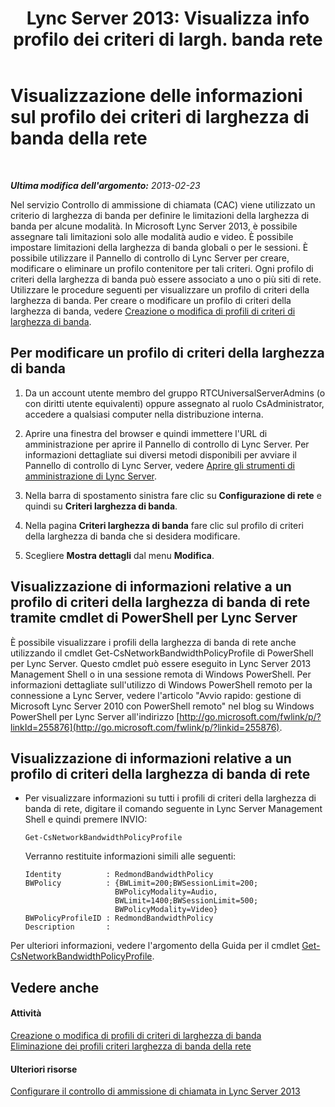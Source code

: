 ﻿---
title: "Lync Server 2013: Visualizza info profilo dei criteri di largh. banda rete"
TOCTitle: "Lync Server 2013: Visualizza info profilo dei criteri di largh. banda rete"
ms:assetid: eed453fc-04e9-4971-959c-6fad54bf1c96
ms:mtpsurl: https://technet.microsoft.com/it-it/library/JJ721931(v=OCS.15)
ms:contentKeyID: 49887814
ms.date: 08/24/2015
mtps_version: v=OCS.15
ms.translationtype: HT
---

# Visualizzazione delle informazioni sul profilo dei criteri di larghezza di banda della rete

 

_**Ultima modifica dell'argomento:** 2013-02-23_

Nel servizio Controllo di ammissione di chiamata (CAC) viene utilizzato un criterio di larghezza di banda per definire le limitazioni della larghezza di banda per alcune modalità. In Microsoft Lync Server 2013, è possibile assegnare tali limitazioni solo alle modalità audio e video. È possibile impostare limitazioni della larghezza di banda globali o per le sessioni. È possibile utilizzare il Pannello di controllo di Lync Server per creare, modificare o eliminare un profilo contenitore per tali criteri. Ogni profilo di criteri della larghezza di banda può essere associato a uno o più siti di rete. Utilizzare le procedure seguenti per visualizzare un profilo di criteri della larghezza di banda. Per creare o modificare un profilo di criteri della larghezza di banda, vedere [Creazione o modifica di profili di criteri di larghezza di banda](lync-server-2013-creating-or-modifying-bandwidth-policy-profiles.md).

## Per modificare un profilo di criteri della larghezza di banda

1.  Da un account utente membro del gruppo RTCUniversalServerAdmins (o con diritti utente equivalenti) oppure assegnato al ruolo CsAdministrator, accedere a qualsiasi computer nella distribuzione interna.

2.  Aprire una finestra del browser e quindi immettere l'URL di amministrazione per aprire il Pannello di controllo di Lync Server. Per informazioni dettagliate sui diversi metodi disponibili per avviare il Pannello di controllo di Lync Server, vedere [Aprire gli strumenti di amministrazione di Lync Server](lync-server-2013-open-lync-server-administrative-tools.md).

3.  Nella barra di spostamento sinistra fare clic su **Configurazione di rete** e quindi su **Criteri larghezza di banda**.

4.  Nella pagina **Criteri larghezza di banda** fare clic sul profilo di criteri della larghezza di banda che si desidera modificare.

5.  Scegliere **Mostra dettagli** dal menu **Modifica**.

## Visualizzazione di informazioni relative a un profilo di criteri della larghezza di banda di rete tramite cmdlet di PowerShell per Lync Server

È possibile visualizzare i profili della larghezza di banda di rete anche utilizzando il cmdlet Get-CsNetworkBandwidthPolicyProfile di PowerShell per Lync Server. Questo cmdlet può essere eseguito in Lync Server 2013 Management Shell o in una sessione remota di Windows PowerShell. Per informazioni dettagliate sull'utilizzo di Windows PowerShell remoto per la connessione a Lync Server, vedere l'articolo "Avvio rapido: gestione di Microsoft Lync Server 2010 con PowerShell remoto" nel blog su Windows PowerShell per Lync Server all'indirizzo [http://go.microsoft.com/fwlink/p/?linkId=255876](http://go.microsoft.com/fwlink/p/?linkid=255876).

## Visualizzazione di informazioni relative a un profilo di criteri della larghezza di banda di rete

  - Per visualizzare informazioni su tutti i profili di criteri della larghezza di banda di rete, digitare il comando seguente in Lync Server Management Shell e quindi premere INVIO:
    
        Get-CsNetworkBandwidthPolicyProfile
    
    Verranno restituite informazioni simili alle seguenti:
    
        Identity          : RedmondBandwidthPolicy
        BWPolicy          : {BWLimit=200;BWSessionLimit=200;
                            BWPolicyModality=Audio, 
                            BWLimit=1400;BWSessionLimit=500;
                            BWPolicyModality=Video}
        BWPolicyProfileID : RedmondBandwidthPolicy
        Description       :

Per ulteriori informazioni, vedere l'argomento della Guida per il cmdlet [Get-CsNetworkBandwidthPolicyProfile](https://docs.microsoft.com/en-us/powershell/module/skype/Get-CsNetworkBandwidthPolicyProfile).

## Vedere anche

#### Attività

[Creazione o modifica di profili di criteri di larghezza di banda](lync-server-2013-creating-or-modifying-bandwidth-policy-profiles.md)  
[Eliminazione dei profili criteri larghezza di banda della rete](lync-server-2013-deleting-network-bandwidth-policy-profiles.md)  

#### Ulteriori risorse

[Configurare il controllo di ammissione di chiamata in Lync Server 2013](lync-server-2013-configure-call-admission-control.md)

